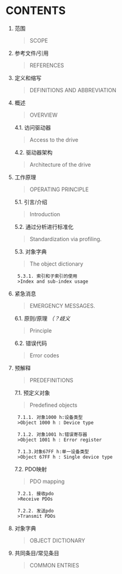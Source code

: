 CONTENTS
===

1. 范围
    >SCOPE 

2. 参考文件/引用 
    >REFERENCES 
 
3. 定义和缩写 
	>DEFINITIONS AND ABBREVIATION 
 
4. 概述
	>OVERVIEW

    4.1. 访问驱动器 
    >Access to the drive 

    4.2. 驱动器架构 
    >Architecture of the drive 

5. 工作原理 
	>OPERATING PRINCIPLE 
 
    5.1. 引言/介绍 
    >Introduction 
    
    5.2. 通过分析进行标准化 
    >Standardization via profiling. 
    
    5.3. 对象字典 
    >The object dictionary 
    
        5.3.1. 索引和子索引的使用 
        >Index and sub-index usage 
 
6. 紧急消息 
	>EMERGENCY MESSAGES. 
 
    6.1. 原则/原理 *（？歧义* 
    >Principle 

    6.2. 错误代码 
    >Error codes 
 
7. 预解释 
	>PREDEFINITIONS 

    7.1. 预定义对象 
    >Predefined objects 

        7.1.1. 对象1000 h:设备类型
        >Object 1000 h : Device type

        7.1.2. 对象1001 h:错误寄存器 
        >Object 1001 h : Error register 

        7.1.3.对象67FF h:单一设备类型 
        >Object 67FF h : Single device type 
        
    7.2. PDO映射 
    >PDO mapping 
    
        7.2.1. 接收pdo 
        >Receive PDOs 
        
        7.2.2. 发送pdo 
        >Transmit PDOs 
 
8. 对象字典 
	>OBJECT DICTIONARY 
 
9. 共同条目/常见条目 
	>COMMON ENTRIES 
 


